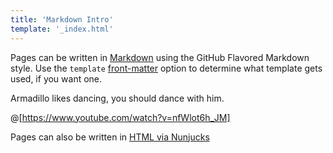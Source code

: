 ```yaml
---
title: 'Markdown Intro'
template: '_index.html'
---
```

Pages can be written in [Markdown](https://help.github.com/articles/github-flavored-markdown/) using the GitHub Flavored Markdown style. Use the `template` [front-matter](http://jekyllrb.com/docs/frontmatter/) option to determine what template gets used, if you want one.

Armadillo likes dancing, you should dance with him.

@[https://www.youtube.com/watch?v=nfWlot6h_JM]

Pages can also be written in [HTML via Nunjucks](/)
